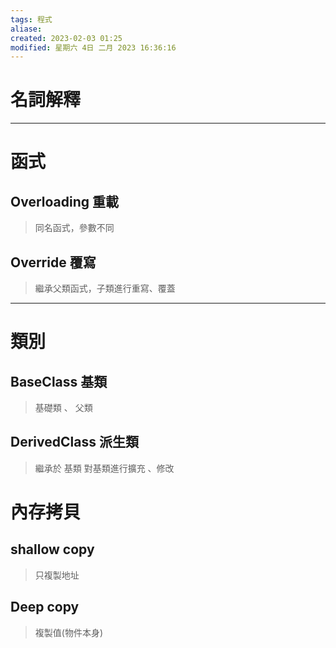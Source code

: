 ```yaml
---
tags: 程式
aliase: 
created: 2023-02-03 01:25
modified: 星期六 4日 二月 2023 16:36:16
---
```


# 名詞解釋
***


# 函式
## Overloading 重載
>同名函式，參數不同

## Override 覆寫
>繼承父類函式，子類進行重寫、覆蓋


***
# 類別

## BaseClass 基類
>基礎類 、 父類
## DerivedClass 派生類
>繼承於 基類 對基類進行擴充 、修改

# 內存拷貝

## shallow copy
>只複製地址

## Deep copy
>複製值(物件本身)